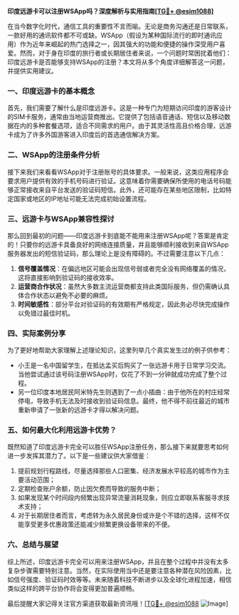 **印度远游卡可以注册WSApp吗？深度解析与实用指南[[TG💪+ @esim1088](https://t.me/s/esim1088)]**

在当今数字化时代，通信工具的重要性不言而喻。无论是商务沟通还是日常联系，一款好用的通讯软件都不可或缺。WSApp（假设为某种国际流行的即时通讯应用）作为近年来崛起的热门选择之一，因其强大的功能和便捷的操作深受用户喜爱。然而，对于身在印度的旅行者或长期居住者来说，一个问题时常困扰着他们：印度远游卡是否能够支持WSApp的注册？本文将从多个角度详细解答这一问题，并提供实用建议。

### 一、印度远游卡的基本概念

首先，我们需要了解什么是印度远游卡。这是一种专门为短期访问印度的游客设计的SIM卡服务，通常由当地运营商推出。它提供了包括语音通话、短信以及移动数据在内的多种套餐选项，适合不同需求的用户。由于其灵活性高且价格合理，远游卡成为了许多外国游客进入印度后的首选通信解决方案。

### 二、WSApp的注册条件分析

接下来我们来看看WSApp对于注册账号的具体要求。一般来说，这类应用程序会要求用户提供有效的手机号码进行验证。这意味着你需要确保所使用的电话号码能够正常接收来自平台发送的验证码短信。此外，还可能存在某些地区限制，比如特定国家或地区的IP地址可能无法完成初始设置流程。

### 三、远游卡与WSApp兼容性探讨

那么回到最初的问题——印度远游卡到底能不能用来注册WSApp呢？答案是肯定的！只要你的远游卡具备良好的网络连接质量，并且能够顺利接收到来自WSApp服务器发出的短信验证码，那么理论上是没有障碍的。不过需要注意以下几点：

1. **信号覆盖情况**：在偏远地区可能会出现信号弱或者完全没有网络覆盖的情况，这将直接影响到验证码的接收效率。
2. **运营商合作状况**：虽然大多数主流运营商都支持此类国际服务，但仍需确认具体合作状态以避免不必要的麻烦。
3. **时间敏感性**：部分平台对验证码的有效期有严格规定，因此务必尽快完成操作以免错过最佳时机。

### 四、实际案例分享

为了更好地帮助大家理解上述理论知识，这里列举几个真实发生过的例子供参考：
- 小王是一名中国留学生，在抵达孟买后购买了一张远游卡用于日常学习交流。当他尝试通过该号码注册WSApp时，仅花了不到一分钟就成功完成了整个过程。
- 另一位印度本地居民阿米特先生则遇到了一点小插曲：由于他所在的村庄经常停电，导致手机无法及时接收到验证码信息。最终，他不得不前往最近的城市重新申请了一张新的远游卡才得以解决问题。

### 五、如何最大化利用远游卡优势？

既然知道了印度远游卡完全可以胜任WSApp注册任务，那么接下来就要思考如何进一步发挥其潜力了。以下是一些建议供大家借鉴：

1. 提前规划行程路线，尽量选择那些人口密集、经济发展水平较高的城市作为主要活动范围；
2. 定期检查账户余额，防止因欠费而导致的服务中断；
3. 如果发现某个时间段内频繁出现异常流量消耗现象，则应立即联系客服寻求技术支持；
4. 对于长期居住者而言，考虑转为永久居民身份或许是个不错的选择，这样不仅能享受更多优惠政策还能减少频繁更换设备带来的不便。

### 六、总结与展望

综上所述，印度远游卡完全可以用来注册WSApp，并且在整个过程中并没有太多复杂步骤需要特别注意。当然，在实际使用当中还是要注意各种潜在风险因素，比如信号强度、验证码时效等等。未来随着科技不断进步以及全球化进程加速，相信类似这样的跨平台协作将会变得更加普遍顺畅。

最后提醒大家记得关注官方渠道获取最新资讯哦！[[TG💪+ @esim1088](https://t.me/s/esim1088) ![Image](https://i.postimg.cc/4NQfJmqS/Snipaste-2025-05-13-00-14-12.png)]